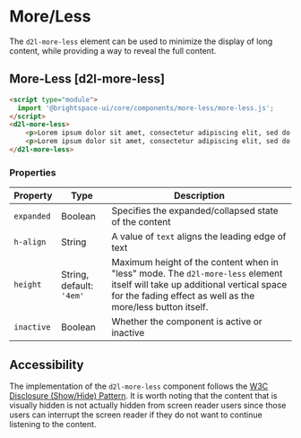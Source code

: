 # More/Less

The `d2l-more-less` element can be used to minimize the display of long content, while providing a way to reveal the full content.

## More-Less [d2l-more-less]

<!-- docs: demo code properties name:d2l-more-less sandboxTitle:'More-Less' -->
```html
<script type="module">
  import '@brightspace-ui/core/components/more-less/more-less.js';
</script>
<d2l-more-less>
	<p>Lorem ipsum dolor sit amet, consectetur adipiscing elit, sed do eiusmod tempor incididunt ut labore et dolore magna aliqua. Ut enim ad minim veniam, quis nostrud exercitation ullamco laboris nisi ut aliquip ex ea commodo consequat. Duis aute irure dolor in reprehenderit in voluptate velit esse cillum dolore eu fugiat nulla pariatur. Excepteur sint occaecat cupidatat non proident, sunt in culpa qui officia deserunt mollit anim id est laborum.</p>
	<p>Lorem ipsum dolor sit amet, consectetur adipiscing elit, sed do eiusmod tempor incididunt ut labore et dolore magna aliqua. Ut enim ad minim veniam, quis nostrud exercitation ullamco laboris nisi ut aliquip ex ea commodo consequat. Duis aute irure dolor in reprehenderit in voluptate velit esse cillum dolore eu fugiat nulla pariatur. Excepteur sint occaecat cupidatat non proident, sunt in culpa qui officia deserunt mollit anim id est laborum.</p>
</d2l-more-less>
```

<!-- docs: start hidden content -->
### Properties

| Property | Type | Description |
|---|---|---|
| `expanded` | Boolean | Specifies the expanded/collapsed state of the content |
| `h-align` | String | A value of `text` aligns the leading edge of text |
| `height` | String, default: `'4em'` | Maximum height of the content when in "less" mode. The `d2l-more-less` element itself will take up additional vertical space for the fading effect as well as the more/less button itself. |
| `inactive` | Boolean | Whether the component is active or inactive |
<!-- docs: end hidden content -->

## Accessibility

The implementation of the `d2l-more-less` component follows the [W3C Disclosure (Show/Hide) Pattern](https://www.w3.org/WAI/ARIA/apg/patterns/disclosure/). It is worth noting that the content that is visually hidden is not actually hidden from screen reader users since those users can interrupt the screen reader if they do not want to continue listening to the content.
